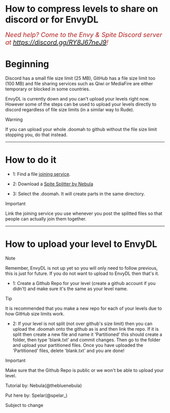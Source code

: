 # How to compress levels to share on discord or for EnvyDL

<i><span style="color:FireBrick; font-size:20px;">Need help? Come to the Envy & Spite Discord server at <a href="https://discord.gg/RY8J67neJ9">https://discord.gg/RY8J67neJ9</a>!</span></i>

# Beginning

Discord has a small file size limit (25 MB), GitHub has a file size limit too (100 MB) and file sharing services such as Qiwi or MediaFire are either temporary or blocked in some countries.

EnvyDL is currently down and you can't upload your levels right now. However some of the steps can be used to upload your levels directly to discord regardless of file size limits (in a similar way to Rude).

>[!WARNING]
>If you can upload your whole .doomah to github without the file size limit stopping you, do that instead.

---

# How to do it

* 1: Find a file [joining service](https://pinetools.com/join-files).

* 2: Download a [Spite Splitter by Nebula](https://github.com/SatisfiedBucket/SpiteSplitter/releases/tag/V1.0)

* 3: Select the .doomah. It will create parts in the same directory.


>[!IMPORTANT]
>Link the joining service you use whenever you post the splitted files so that people can actually join them together.

---

# How to upload your level to EnvyDL

>[!NOTE]
>Remember, EnvyDL is not up yet so you will only need to follow previous, this is just for future. If you do not want to upload to EnvyDL then that's it.

* 1: Create a Github Repo for your level (create a github account if you didn't) and make sure it's the same as your level name.

>[!TIP]
>It is recommended that you make a new repo for each of your levels due to how GitHub size limits work.

* 2: If your level is not split (not over github's size limit) then you can upload the .doomah onto the github as is and then link the repo. If it is split then create a new file and name it 'Partitioned' this should create a folder, then type 'blank.txt' and commit changes. Then go to the folder and upload your partitioned files. Once you have uploaded the 'Partitioned' files, delete 'blank.txt' and you are done!

>[!IMPORTANT]
>Make sure that the Github Repo is public or we won't be able to upload your level.

Tutorial by: Nebula(@thebluenebula)

Put here by: Spelar(@spelar_)

Subject to change
